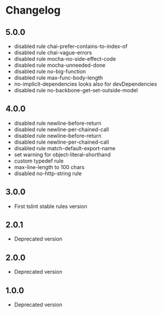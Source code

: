 # Changelog

## 5.0.0

- disabled rule chai-prefer-contains-to-index-of
- disabled rule chai-vague-errors
- disabled rule mocha-no-side-effect-code
- disabled rule mocha-unneeded-done
- disabled rule no-big-function
- disabled rule max-func-body-length
- no-implicit-dependencies looks also for devDependencies
- disabled rule no-backbone-get-set-outside-model

## 4.0.0

- disabled rule newline-before-return
- disabled rule newline-per-chained-call
- disabled rule newline-before-return
- disabled rule newline-per-chained-call
- disabled rule match-default-export-name
- set warning for object-literal-shorthand
- custom typedef rule
- max-line-length to 100 chars
- disabled no-http-string rule

## 3.0.0

- First tslint stable rules version

## 2.0.1

- Deprecated version

## 2.0.0

- Deprecated version

## 1.0.0

- Deprecated version
